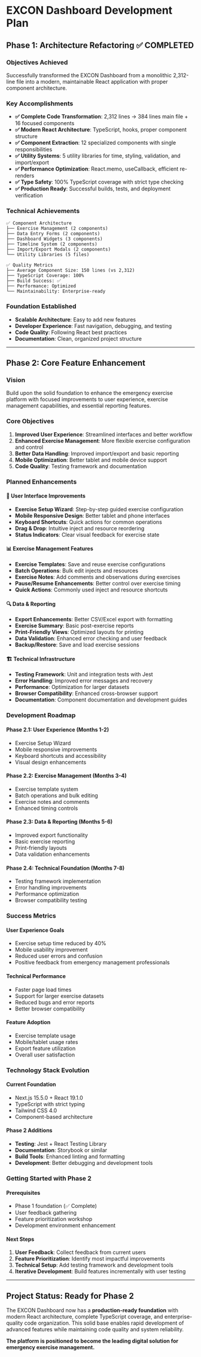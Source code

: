 # EXCON Dashboard Development Plan

## Phase 1: Architecture Refactoring ✅ **COMPLETED**

### Objectives Achieved
Successfully transformed the EXCON Dashboard from a monolithic 2,312-line file into a modern, maintainable React application with proper component architecture.

### Key Accomplishments
- **✅ Complete Code Transformation**: 2,312 lines → 384 lines main file + 16 focused components
- **✅ Modern React Architecture**: TypeScript, hooks, proper component structure
- **✅ Component Extraction**: 12 specialized components with single responsibilities
- **✅ Utility Systems**: 5 utility libraries for time, styling, validation, and import/export
- **✅ Performance Optimization**: React.memo, useCallback, efficient re-renders
- **✅ Type Safety**: 100% TypeScript coverage with strict type checking
- **✅ Production Ready**: Successful builds, tests, and deployment verification

### Technical Achievements
```
✅ Component Architecture
├── Exercise Management (2 components)
├── Data Entry Forms (2 components) 
├── Dashboard Widgets (3 components)
├── Timeline System (2 components)
├── Import/Export Modals (2 components)
└── Utility Libraries (5 files)

✅ Quality Metrics
├── Average Component Size: 150 lines (vs 2,312)
├── TypeScript Coverage: 100%
├── Build Success: ✅
├── Performance: Optimized
└── Maintainability: Enterprise-ready
```

### Foundation Established
- **Scalable Architecture**: Easy to add new features
- **Developer Experience**: Fast navigation, debugging, and testing
- **Code Quality**: Following React best practices
- **Documentation**: Clean, organized project structure

---

## Phase 2: Core Feature Enhancement

### Vision
Build upon the solid foundation to enhance the emergency exercise platform with focused improvements to user experience, exercise management capabilities, and essential reporting features.

### Core Objectives
1. **Improved User Experience**: Streamlined interfaces and better workflow
2. **Enhanced Exercise Management**: More flexible exercise configuration and control
3. **Better Data Handling**: Improved import/export and basic reporting
4. **Mobile Optimization**: Better tablet and mobile device support
5. **Code Quality**: Testing framework and documentation

### Planned Enhancements

#### 🎯 **User Interface Improvements**
- **Exercise Setup Wizard**: Step-by-step guided exercise configuration
- **Mobile Responsive Design**: Better tablet and phone interfaces
- **Keyboard Shortcuts**: Quick actions for common operations
- **Drag & Drop**: Intuitive inject and resource reordering
- **Status Indicators**: Clear visual feedback for exercise state

#### 📊 **Exercise Management Features**
- **Exercise Templates**: Save and reuse exercise configurations
- **Batch Operations**: Bulk edit injects and resources
- **Exercise Notes**: Add comments and observations during exercises
- **Pause/Resume Enhancements**: Better control over exercise timing
- **Quick Actions**: Commonly used inject and resource shortcuts

#### 🔍 **Data & Reporting**
- **Export Enhancements**: Better CSV/Excel export with formatting
- **Exercise Summary**: Basic post-exercise reports
- **Print-Friendly Views**: Optimized layouts for printing
- **Data Validation**: Enhanced error checking and user feedback
- **Backup/Restore**: Save and load exercise sessions

#### 🏗️ **Technical Infrastructure**
- **Testing Framework**: Unit and integration tests with Jest
- **Error Handling**: Improved error messages and recovery
- **Performance**: Optimization for larger datasets
- **Browser Compatibility**: Enhanced cross-browser support
- **Documentation**: Component documentation and development guides

### Development Roadmap

#### **Phase 2.1: User Experience (Months 1-2)**
- Exercise Setup Wizard
- Mobile responsive improvements
- Keyboard shortcuts and accessibility
- Visual design enhancements

#### **Phase 2.2: Exercise Management (Months 3-4)**
- Exercise template system
- Batch operations and bulk editing
- Exercise notes and comments
- Enhanced timing controls

#### **Phase 2.3: Data & Reporting (Months 5-6)**
- Improved export functionality
- Basic exercise reporting
- Print-friendly layouts
- Data validation enhancements

#### **Phase 2.4: Technical Foundation (Months 7-8)**
- Testing framework implementation
- Error handling improvements
- Performance optimization
- Browser compatibility testing

### Success Metrics

#### **User Experience Goals**
- Exercise setup time reduced by 40%
- Mobile usability improvement
- Reduced user errors and confusion
- Positive feedback from emergency management professionals

#### **Technical Performance**
- Faster page load times
- Support for larger exercise datasets
- Reduced bugs and error reports
- Better browser compatibility

#### **Feature Adoption**
- Exercise template usage
- Mobile/tablet usage rates
- Export feature utilization
- Overall user satisfaction

### Technology Stack Evolution

#### **Current Foundation**
- Next.js 15.5.0 + React 19.1.0
- TypeScript with strict typing
- Tailwind CSS 4.0
- Component-based architecture

#### **Phase 2 Additions**
- **Testing**: Jest + React Testing Library
- **Documentation**: Storybook or similar
- **Build Tools**: Enhanced linting and formatting
- **Development**: Better debugging and development tools

### Getting Started with Phase 2

#### **Prerequisites**
- Phase 1 foundation (✅ Complete)
- User feedback gathering
- Feature prioritization workshop
- Development environment enhancement

#### **Next Steps**
1. **User Feedback**: Collect feedback from current users
2. **Feature Prioritization**: Identify most impactful improvements
3. **Technical Setup**: Add testing framework and development tools
4. **Iterative Development**: Build features incrementally with user testing

---

## Project Status: Ready for Phase 2

The EXCON Dashboard now has a **production-ready foundation** with modern React architecture, complete TypeScript coverage, and enterprise-quality code organization. This solid base enables rapid development of advanced features while maintaining code quality and system reliability.

**The platform is positioned to become the leading digital solution for emergency exercise management.**